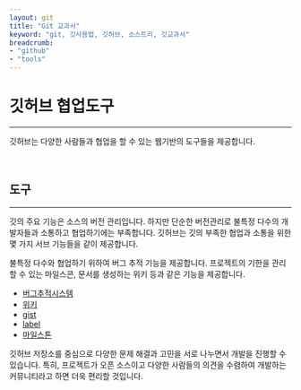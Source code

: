 ```yaml
---
layout: git
title: "Git 교과서"
keyword: "git, 깃사용법, 깃허브, 소스트리, 깃교과서"
breadcrumb:
- "github"
- "tools"
---
```


# 깃허브 협업도구
---
깃허브는 다양한 사람들과 협업을 할 수 있는 웹기반의 도구들을 제공합니다.

<br>

## 도구
---
깃의 주요 기능은 소스의 버전 관리입니다. 하지만 단순한 버전관리로 불특정 다수의 개발자들과 소통하고 협업하기에는 부족합니다. 
깃허브는 깃의 부족한 협업과 소통을 위한 몇 가지 서브 기능들을 같이 제공합니다.  

불특정 다수와 협업하기 위하여 버그 추적 기능을 제공합니다. 프로젝트의 기한을 관리할 수 있는 마일스콘, 문서를 생성하는 위키 등과 같은 기능을 제공합니다.  

* [버그추적시스템](bts)
* [위키](wiki)
* [gist](gist)
* [label](label)
* [마일스톤](milestones)

깃허브 저장소를 중심으로 다양한 문제 해결과 고민을 서로 나누면서 개발을 진행할 수 있습니다. 특히, 프로젝트가 오픈 소스이고 다양한 사람들의 의견을 수렴하여 개발하는 커뮤니티라고 하면 더욱 편리할 것입니다.  



<br>
